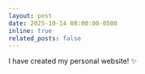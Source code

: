 ```yaml
---
layout: post
date: 2025-10-14 08:00:00-0500
inline: true
related_posts: false
---
```

I have created my personal website! ✨

